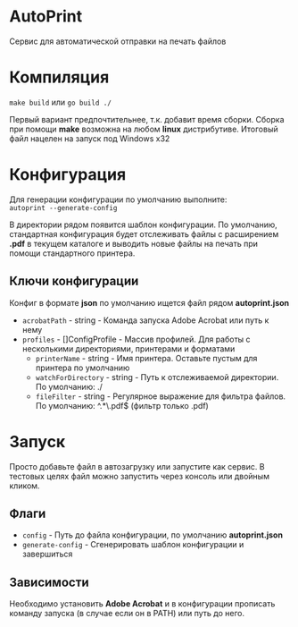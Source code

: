 # AutoPrint
Сервис для автоматической отправки на печать файлов

# Компиляция
`make build` или `go build ./`

Первый вариант предпочтительнее, т.к. добавит время сборки.
Сборка при помощи **make** возможна на любом **linux** дистрибутиве.
Итоговый файл нацелен на запуск под Windows x32

# Конфигурация
Для генерации конфигурации по умолчанию выполните:  
`autoprint --generate-config`

В директории рядом появится шаблон конфигурации.
По умолчанию, стандартная конфигурация будет отслеживать файлы с
расширением **.pdf** в текущем каталоге и выводить новые файлы на печать
при помощи стандартного принтера.

## Ключи конфигурации
Конфиг в формате **json** по умолчанию ищется файл рядом **autoprint.json**

- `acrobatPath` - string - Команда запуска Adobe Acrobat или путь к нему
- `profiles` - []ConfigProfile - Массив профилей.
               Для работы с несколькими директориями, принтерами и форматами
    - `printerName` - string - Имя принтера. Оставьте пустым для принтера по умолчанию
    - `watchForDirectory` - string - Путь к отслеживаемой директории.
    По умолчанию: ./
    - `fileFilter` - string - Регулярное выражение для фильтра файлов.
    По умолчанию: ^.*\\.pdf$ (фильтр только .pdf)

# Запуск
Просто добавьте файл в автозагрузку или запустите как сервис.
В тестовых целях файл можно запустить через консоль или двойным кликом.

## Флаги
- `config` - Путь до файла конфигурации, по умолчанию **autoprint.json**
- `generate-config` - Сгенерировать шаблон конфигурации и завершиться

## Зависимости
Необходимо установить **Adobe Acrobat** и в конфигурации прописать
команду запуска (в случае если он в PATH) или путь до него. 
